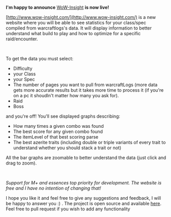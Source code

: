 **I'm happy to announce** [WoW-Insight](http://www.wow-insight-com) **is now live!**

[http://www.wow-insight.com/](http://www.wow-insight.com/)  is a new website where you will be able to see statistics for your class/spec compiled from warcraftlogs's data. It will display information to better understand what build to play and how to optimize for a specific raid/encounter.

&#x200B;

To get the data you must select:

* Difficulty
* your Class
* your Spec
* The number of pages you want to pull from warcraftLogs (more data gets more accurate results but it takes more time to process it (if you're on a pc it shoudln't matter how many you ask for).
* Raid
* Boss

and you're off! You'll see displayed graphs describing:

* How many times a given combo was found
* The best score for any given combo found
* The itemLevel of that best scoring parse
* The best azerite traits (including double or triple variants of every trait to understand whether you should stack a trait or not)

All the bar graphs are zoomable to better understand the data (just click and drag to zoom).

&#x200B;

*Support for M+ and essences top priority for development. The website is free and I have no intention of changing that!*

I hope you like it and feel free to give any suggestions and feedback, I will be happy to answer you :) . The project is open source and available [here](https://github.com/Jamesinvi/Wow-Insight). Feel free to pull request if you wish to add any functionality
